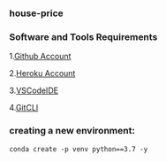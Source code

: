 ### house-price

### Software and Tools Requirements

1.[Github Account](https://github.com)

2.[Heroku Account](https://heroku.com)

3.[VSCodeIDE](https://code.visualstudio.com/)

4.[GitCLI](https://git-scm.com/book/en/v2)


### creating a new environment:

```
conda create -p venv python==3.7 -y

```